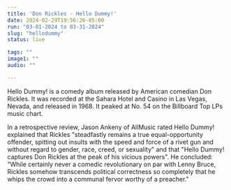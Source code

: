 ```yaml
---
title: 'Don Rickles - Hello Dummy!'
date: 2024-02-29T19:56:26-05:00
run: "03-01-2024 to 03-31-2024"
slug: "hellodummy"
status: live

tags: ""
image1: ""
audio: ""

---
```


Hello Dummy! is a comedy album released by American comedian Don Rickles. It was recorded at the Sahara Hotel and Casino in Las Vegas, Nevada, and released in 1968. It peaked at No. 54 on the Billboard Top LPs music chart.

In a retrospective review, Jason Ankeny of AllMusic rated Hello Dummy! explained that Rickles "steadfastly remains a true equal-opportunity offender, spitting out insults with the speed and force of a rivet gun and without regard to gender, race, creed, or sexuality" and that "Hello Dummy! captures Don Rickles at the peak of his vicious powers". He concluded: "While certainly never a comedic revolutionary on par with Lenny Bruce, Rickles somehow transcends political correctness so completely that he whips the crowd into a communal fervor worthy of a preacher."